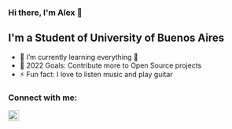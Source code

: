### Hi there, I'm Alex 👋

## I'm a Student of University of Buenos Aires

- 🌱 I’m currently learning everything 🤣
- 🥅 2022 Goals: Contribute more to Open Source projects
- ⚡ Fun fact: I love to listen music and play guitar

### Connect with me:

[<img align="left" alt="codeSTACKr | LinkedIn" width="22px" src="https://cdn.jsdelivr.net/npm/simple-icons@v3/icons/linkedin.svg" />][linkedin]

<br />
<br />




[linkedin]: https://linkedin.com/in/gabriel-alexander-arbieto-benites-1b534b208
